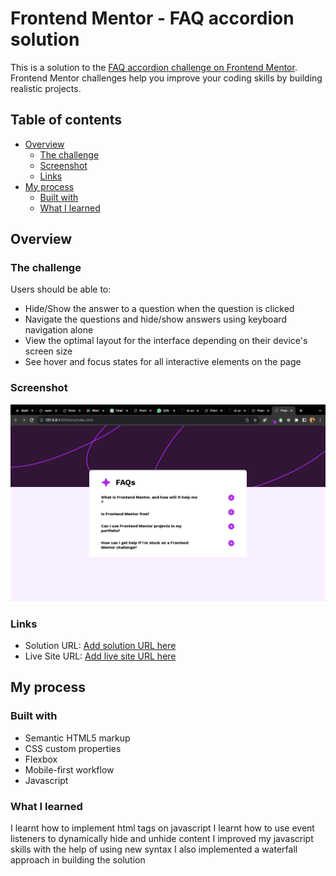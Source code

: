 # Frontend Mentor - FAQ accordion solution

This is a solution to the [FAQ accordion challenge on Frontend Mentor](https://www.frontendmentor.io/challenges/faq-accordion-wyfFdeBwBz). Frontend Mentor challenges help you improve your coding skills by building realistic projects. 

## Table of contents

- [Overview](#overview)
  - [The challenge](#the-challenge)
  - [Screenshot](#screenshot)
  - [Links](#links)
- [My process](#my-process)
  - [Built with](#built-with)
  - [What I learned](#what-i-learned)


## Overview

### The challenge

Users should be able to:

- Hide/Show the answer to a question when the question is clicked
- Navigate the questions and hide/show answers using keyboard navigation alone
- View the optimal layout for the interface depending on their device's screen size
- See hover and focus states for all interactive elements on the page

### Screenshot

![](/assets/images/Screen%20Shot%202023-12-07%20at%205.27.31%20AM.png)



### Links

- Solution URL: [Add solution URL here](https://www.frontendmentor.io/challenges/faq-accordion-wyfFdeBwBz/hub)
- Live Site URL: [Add live site URL here](https://gentle-field-0454c570f.4.azurestaticapps.net/)

## My process

### Built with
- Semantic HTML5 markup
- CSS custom properties
- Flexbox
- Mobile-first workflow
- Javascript


### What I learned
I learnt how to implement html tags on javascript 
I learnt how to use event listeners to dynamically hide and unhide content
I improved my javascript skills with the help of using new syntax
I also implemented a waterfall approach in building the solution


